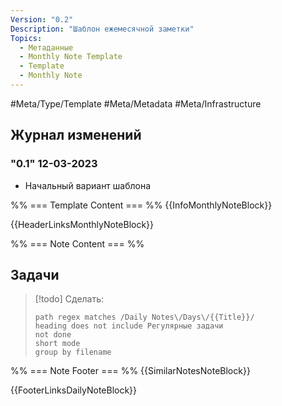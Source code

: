 ```yaml
---
Version: "0.2"
Description: "Шаблон ежемесячной заметки"
Topics:
  - Метаданные
  - Monthly Note Template
  - Template
  - Monthly Note
---
```

#Meta/Type/Template #Meta/Metadata #Meta/Infrastructure

## Журнал изменений

### "0.1" 12-03-2023
- Начальный вариант шаблона

%% === Template Content === %%
{{InfoMonthlyNoteBlock}}

{{HeaderLinksMonthlyNoteBlock}}

%% === Note Content === %%
## Задачи
>[!todo] Сделать:
>```tasks
>path regex matches /Daily Notes\/Days\/{{Title}}/
>heading does not include Регулярные задачи
>not done
>short mode
>group by filename
>```

%% === Note Footer === %%
{{SimilarNotesNoteBlock}}

{{FooterLinksDailyNoteBlock}}